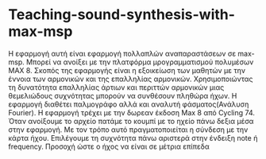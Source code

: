 # Teaching-sound-synthesis-with-max-msp
Η εφαρμογή αυτή είναι εφαρμογή πολλαπλών αναπαραστάσεων  σε max-msp. Mπορεί να ανοίξει με την πλατφόρμα μρογραμματισμού πολυμέσων MAX 8. Σκοπός της εφαρμογής είναι η εξοικείωση των μαθητών με την έννοια των αρμονικών και της επαλληλίας αρμονικών.
Χρησιμοποιώντας τη δυνατότητα επαλληλίας άρτιων και περιττών αρμονικών μιας θεμελιώδους συχνότητας μπορούν να συνθέσουν
πληθώρα ήχων. H εφαρμογή διαθέτει παλμογράφο αλλά και αναλυτή φάσματος(Ανάλυση Fourier). H εφαρμογή τρέχει με την δωρεαν έκδοση Max 8 από Cycling 74. Όταν ανοίξουμε το αρχείο πατάμε το κουμπί με το ηχείο πάνω δεξια μέσα στην εφαρμογή. Με τον τρόπο αυτό πραγματοποιείται η σύνδεση με την κάρτα ήχου. Επιλέγουμε τη συχνότητα πάνω αριστερά στην ένδειξη note ή frequency. Προσοχή ώστε ο ήχος να είναι σε μέτρια επίπεδα  
